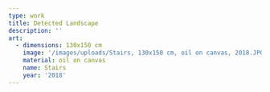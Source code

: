 ```yaml
---
type: work
title: Detected Landscape
description: ''
art:
  - dimensions: 130x150 cm
    image: '/images/uploads/Stairs, 130x150 cm, oil on canvas, 2018.JPG'
    material: oil on canvas
    name: Stairs
    year: '2018'
---
```


